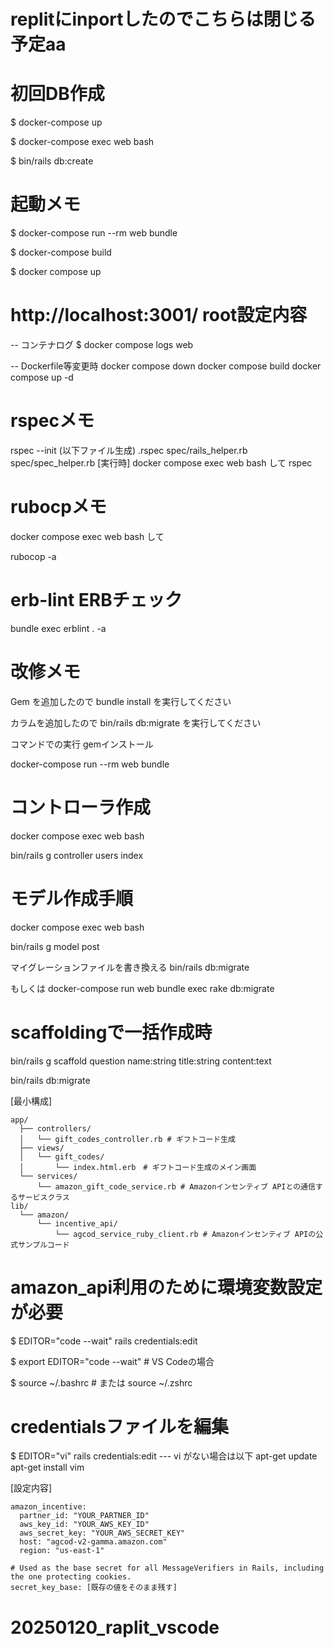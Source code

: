 # replitにinportしたのでこちらは閉じる予定aa

# 初回DB作成
$ docker-compose up

$ docker-compose exec web bash

$ bin/rails db:create

# 起動メモ
$ docker-compose run --rm web bundle

$ docker-compose build

$ docker compose up

# http://localhost:3001/ root設定内容
-- コンテナログ
$ docker compose logs web

-- Dockerfile等変更時
docker compose down
docker compose build
docker compose up -d

# rspecメモ
rspec --init (以下ファイル生成)
  .rspec
  spec/rails_helper.rb
  spec/spec_helper.rb
[実行時]
docker compose exec web bash して rspec

# rubocpメモ
docker compose exec web bash して

rubocop -a

# erb-lint ERBチェック
bundle exec erblint . -a

# 改修メモ
Gem を追加したので bundle install を実行してください

カラムを追加したので bin/rails db:migrate を実行してください

コマンドでの実行
gemインストール

docker-compose  run --rm web bundle

# コントローラ作成
docker compose exec web bash

bin/rails g controller users index

# モデル作成手順
docker compose exec web bash

bin/rails g model post

マイグレーションファイルを書き換える
bin/rails db:migrate

もしくは
docker-compose run web bundle exec rake db:migrate

# scaffoldingで一括作成時
bin/rails g scaffold question name:string title:string content:text 

bin/rails db:migrate

[最小構成]
```
app/
  ├── controllers/
  │   └── gift_codes_controller.rb # ギフトコード生成
  ├── views/
  │   └── gift_codes/
  │       └── index.html.erb　# ギフトコード生成のメイン画面
  └── services/
      └── amazon_gift_code_service.rb # Amazonインセンティブ APIとの通信するサービスクラス
lib/
  └── amazon/
      └── incentive_api/
          └── agcod_service_ruby_client.rb # Amazonインセンティブ APIの公式サンプルコード

```

# amazon_api利用のために環境変数設定が必要
$ EDITOR="code --wait" rails credentials:edit

$ export EDITOR="code --wait"  # VS Codeの場合

$ source ~/.bashrc  # または source ~/.zshrc

# credentialsファイルを編集

$ EDITOR="vi" rails credentials:edit
--- vi がない場合は以下
  apt-get update
  apt-get install vim

[設定内容]
```
amazon_incentive:
  partner_id: "YOUR_PARTNER_ID"
  aws_key_id: "YOUR_AWS_KEY_ID"
  aws_secret_key: "YOUR_AWS_SECRET_KEY"
  host: "agcod-v2-gamma.amazon.com"
  region: "us-east-1"

# Used as the base secret for all MessageVerifiers in Rails, including the one protecting cookies.
secret_key_base: [既存の値をそのまま残す]
```
# 20250120_raplit_vscode
